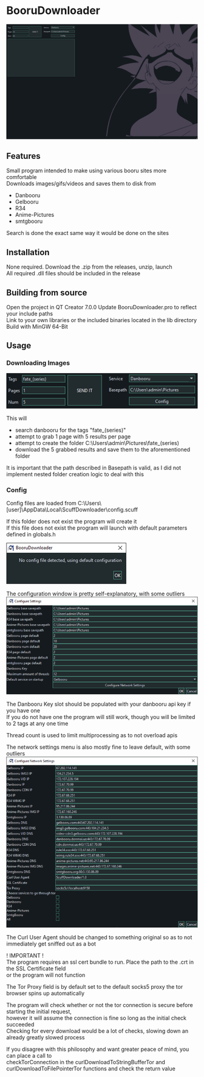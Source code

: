 # BooruDownloader
![header_image](./media/header_image.png)

## Features

Small program intended to make using various booru sites more comfortable  
Downloads images/gifs/videos and saves them to disk from
- Danbooru
- Gelbooru
- R34
- Anime-Pictures
- smtgbooru  

Search is done the exact same way it would be done on the sites


## Installation

None required. Download the .zip from the releases, unzip, launch  
All required .dll files should be included in the release

## Building from source

Open the project in QT Creator 7.0.0
Update BooruDownloader.pro to reflect your include paths  
Link to your own libraries or the included binaries located in the lib directory  
Build with MinGW 64-Bit




## Usage  

### Downloading Images
![ex_usage_download](./media/ex_usage_download.png)  

This will
- search danbooru for the tags "fate_(series)"  
- attempt to grab 1 page with 5 results per page
- attempt to create the folder C:\Users\admin\Pictures\fate_(series)
- download the 5 grabbed results and save them to the aforementioned folder

It is important that the path described in Basepath is valid, as I did not  
implement nested folder creation logic to deal with this

### Config

Config files are loaded from C:\Users\\[user]\AppData\Local\ScuffDownloader\config.scuff

If this folder does not exist the program will create it  
If this file does not exist the program will launch with default parameters  
defined in globals.h

![ex_config_not_found](./media/ex_config_not_found.png)

The configuration window is pretty self-explanatory, with some outliers  
![ex_config_form_default](./media/ex_config_form_default.png)

The Danbooru Key slot should be populated with your danbooru api key if you have one  
If you do not have one the program will still work, though you will be limited to 2 tags at any one time

Thread count is used to limit multiprocessing as to not overload apis  

The network settings menu is also mostly fine to leave default, with some outliers  
![ex_network_config_form_default](./media/ex_network_config_form_default.png)

The Curl User Agent should be changed to something original so as to not immediately get sniffed out as a bot

! IMPORTANT !  
The program requires an ssl cert bundle to run. Place the path to the .crt in the SSL Certificate field  
or the program will not function


The Tor Proxy field is by default set to the default socks5 proxy the tor browser spins up automatically  

The program will check whether or not the tor connection is secure before starting the initial request,  
however it will assume the connection is fine so long as the initial check succeeded  
Checking for every download would be a lot of checks, slowing down an already greatly slowed process  

If you disagree with this philosophy and want greater peace of mind, you can place a call to  
checkTorConnection in the curlDownloadToStringBufferTor and curlDownloadToFilePointerTor functions
and check the return value